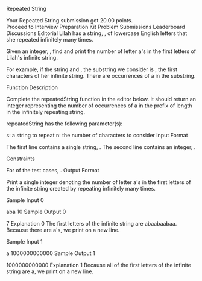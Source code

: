 Repeated String

Your Repeated String submission got 20.00 points.  
Proceed to Interview Preparation Kit
Problem
Submissions
Leaderboard
Discussions
Editorial
Lilah has a string, , of lowercase English letters that she repeated infinitely many times.

Given an integer, , find and print the number of letter a's in the first  letters of Lilah's infinite string.

For example, if the string  and , the substring we consider is , the first  characters of her infinite string. There are  occurrences of a in the substring.

Function Description

Complete the repeatedString function in the editor below. It should return an integer representing the number of occurrences of a in the prefix of length  in the infinitely repeating string.

repeatedString has the following parameter(s):

s: a string to repeat
n: the number of characters to consider
Input Format

The first line contains a single string, .
The second line contains an integer, .

Constraints

For  of the test cases, .
Output Format

Print a single integer denoting the number of letter a's in the first  letters of the infinite string created by repeating  infinitely many times.

Sample Input 0

aba
10
Sample Output 0

7
Explanation 0
The first  letters of the infinite string are abaabaabaa. Because there are  a's, we print  on a new line.

Sample Input 1

a
1000000000000
Sample Output 1

1000000000000
Explanation 1
Because all of the first  letters of the infinite string are a, we print  on a new line.
